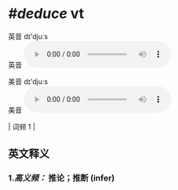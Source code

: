 # ***\#deduce*** vt
英音 dɪ'djuːs  
英音
<audio src="./media/deduce-B.aac" controls="controls"></audio>

美音 dɪ'djuːs  
美音
<audio src="./media/deduce2.aac" controls="controls"></audio>



| 词频 1 |  

英文释义
---
### 1.*高义频：* **推论；推断 (infer)**  


